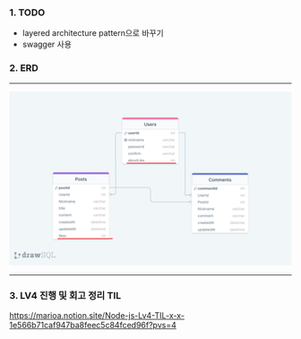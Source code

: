 ### 1. TODO
- layered architecture pattern으로 바꾸기
- swagger 사용

### 2. ERD
---
![Alt text](LV4-ERD-1.png)

---

### 3. LV4 진행 및 회고 정리 TIL
https://marioa.notion.site/Node-js-Lv4-TIL-x-x-1e566b71caf947ba8feec5c84fced96f?pvs=4